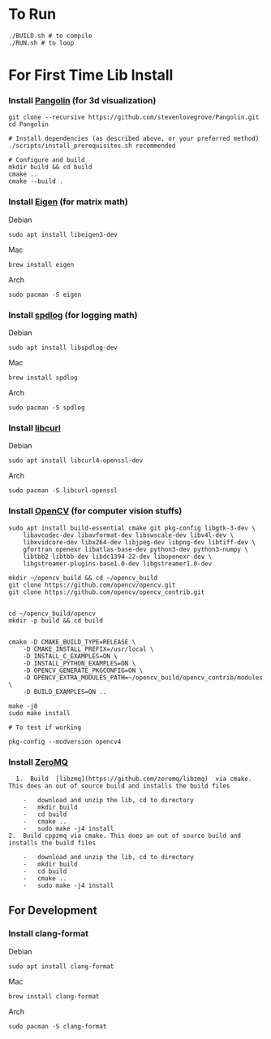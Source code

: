 # To Run

```
./BUILD.sh # to compile
./RUN.sh # to loop
```

# For First Time Lib Install

### Install [Pangolin](https://github.com/stevenlovegrove/Pangolin) (for 3d visualization)

```
git clone --recursive https://github.com/stevenlovegrove/Pangolin.git
cd Pangolin 

# Install dependencies (as described above, or your preferred method)
./scripts/install_prerequisites.sh recommended

# Configure and build
mkdir build && cd build
cmake ..
cmake --build .
```

### Install [Eigen](https://gitlab.com/libeigen/eigen) (for matrix math)

Debian

```
sudo apt install libeigen3-dev
```

Mac

```
brew install eigen
```

Arch

```
sudo pacman -S eigen
```

### Install [spdlog](https://github.com/gabime/spdlog) (for logging math)

Debian

```
sudo apt install libspdlog-dev
```

Mac

```
brew install spdlog
```

Arch

```
sudo pacman -S spdlog
```

### Install [libcurl](https://curl.se/download.html)

Debian

```
sudo apt install libcurl4-openssl-dev
```

Arch

```
sudo pacman -S libcurl-openssl
```

### Install [OpenCV](https://docs.opencv.org/4.x/d7/d9f/tutorial_linux_install.html) (for computer vision stuffs)

```
sudo apt install build-essential cmake git pkg-config libgtk-3-dev \
    libavcodec-dev libavformat-dev libswscale-dev libv4l-dev \
    libxvidcore-dev libx264-dev libjpeg-dev libpng-dev libtiff-dev \
    gfortran openexr libatlas-base-dev python3-dev python3-numpy \
    libtbb2 libtbb-dev libdc1394-22-dev libopenexr-dev \
    libgstreamer-plugins-base1.0-dev libgstreamer1.0-dev

mkdir ~/opencv_build && cd ~/opencv_build
git clone https://github.com/opencv/opencv.git
git clone https://github.com/opencv/opencv_contrib.git


cd ~/opencv_build/opencv
mkdir -p build && cd build


cmake -D CMAKE_BUILD_TYPE=RELEASE \
    -D CMAKE_INSTALL_PREFIX=/usr/local \
    -D INSTALL_C_EXAMPLES=ON \
    -D INSTALL_PYTHON_EXAMPLES=ON \
    -D OPENCV_GENERATE_PKGCONFIG=ON \
    -D OPENCV_EXTRA_MODULES_PATH=~/opencv_build/opencv_contrib/modules \
    -D BUILD_EXAMPLES=ON ..
    
make -j8
sudo make install

# To test if working

pkg-config --modversion opencv4
```

### Install [ZeroMQ](https://github.com/zeromq/cppzmq)
```
  1.  Build  [libzmq](https://github.com/zeromq/libzmq)  via cmake. This does an out of source build and installs the build files
    
    -   download and unzip the lib, cd to directory
    -   mkdir build
    -   cd build
    -   cmake ..
    -   sudo make -j4 install
2.  Build cppzmq via cmake. This does an out of source build and installs the build files
    
    -   download and unzip the lib, cd to directory
    -   mkdir build
    -   cd build
    -   cmake ..
    -   sudo make -j4 install
```


## For Development

### Install clang-format

Debian

```
sudo apt install clang-format
```

Mac

```
brew install clang-format
```

Arch

```
sudo pacman -S clang-format
```


